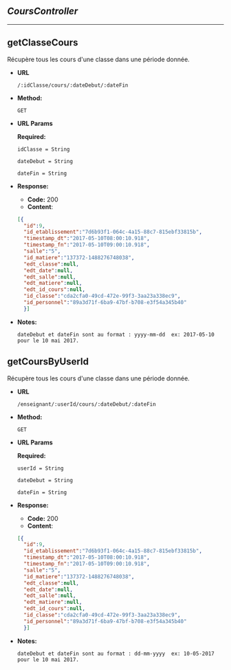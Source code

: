 *CoursController*
 -------- 
 ---- 

**getClasseCours**
---- 
  Récupère tous les cours d'une classe dans une période donnée.
 
* **URL**
 
  `/:idClasse/cours/:dateDebut/:dateFin`
 
* **Method:**
   
  `GET` 
   
*  **URL Params**
 
    **Required:**
  
   `idClasse = String`
   
   `dateDebut = String`
   
   `dateFin = String`
   
* **Response:**
   
    * **Code:** 200 <br />
    * **Content**:  
    ```json
    [{
      "id":9,
      "id_etablissement":"7d6b93f1-064c-4a15-88c7-815ebf33815b",
      "timestamp_dt":"2017-05-10T08:00:10.918",
      "timestamp_fn":"2017-05-10T09:00:10.918",
      "salle":"5",
      "id_matiere":"137372-1488276748038",
      "edt_classe":null,
      "edt_date":null,
      "edt_salle":null,
      "edt_matiere":null,
      "edt_id_cours":null,
      "id_classe":"cda2cfa0-49cd-472e-99f3-3aa23a338ec9",
      "id_personnel":"89a3d71f-6ba9-47bf-b708-e3f54a345b40"
      }]
    ```
 
* **Notes:**

     `dateDebut et dateFin sont au format : yyyy-mm-dd 
        ex: 2017-05-10 pour le 10 mai 2017.` 
 
**getCoursByUserId**
 ---- 
   Récupère tous les cours d'une classe dans une période donnée.
  
 * **URL**
  
   `/enseignant/:userId/cours/:dateDebut/:dateFin`
  
 * **Method:**
    
   `GET` 
    
 *  **URL Params**
  
     **Required:**
   
    `userId = String`
    
    `dateDebut = String`
    
    `dateFin = String`
    
 * **Response:**
    
     * **Code:** 200 <br />
     * **Content**:  
     ```json
     [{
       "id":9,
       "id_etablissement":"7d6b93f1-064c-4a15-88c7-815ebf33815b",
       "timestamp_dt":"2017-05-10T08:00:10.918",
       "timestamp_fn":"2017-05-10T09:00:10.918",
       "salle":"5",
       "id_matiere":"137372-1488276748038",
       "edt_classe":null,
       "edt_date":null,
       "edt_salle":null,
       "edt_matiere":null,
       "edt_id_cours":null,
       "id_classe":"cda2cfa0-49cd-472e-99f3-3aa23a338ec9",
       "id_personnel":"89a3d71f-6ba9-47bf-b708-e3f54a345b40"
       }]
     ```
  
 * **Notes:**
 
      `dateDebut et dateFin sont au format : dd-mm-yyyy 
         ex: 10-05-2017 pour le 10 mai 2017.` 